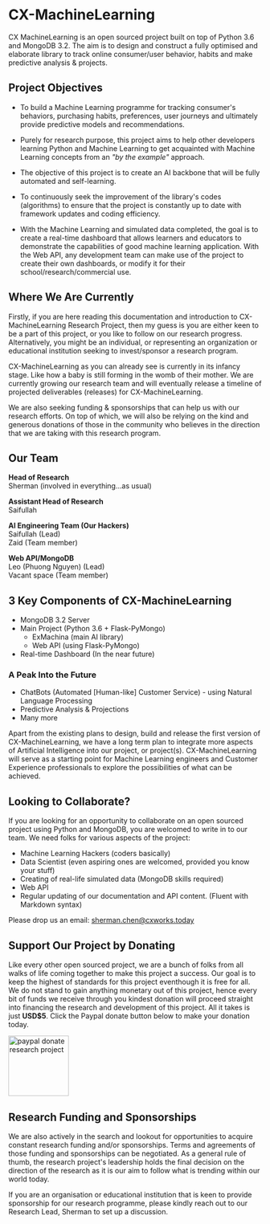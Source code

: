 # CX-MachineLearning
CX MachineLearning is an open sourced project built on top of Python 3.6 and MongoDB 3.2. The aim is to design and construct a fully optimised and elaborate library to track online consumer/user behavior, habits and make predictive analysis &amp; projects.

## Project Objectives
- To build a Machine Learning programme for tracking consumer's behaviors,
purchasing habits, preferences, user journeys and ultimately provide
predictive models and recommendations.

- Purely for research purpose, this project aims to help other developers
learning Python and Machine Learning to get acquainted with Machine
Learning concepts from an *"by the example"* approach.

- The objective of this project is to create an AI backbone that will
be fully automated and self-learning.

- To continuously seek the improvement of the library's codes (algorithms)
to ensure that the project is constantly up to date with framework updates
and coding efficiency.

- With the Machine Learning and simulated data completed, the goal is to
create a real-time dashboard that allows learners and educators to demonstrate
the capabilities of good machine learning application. With the Web API,
any development team can make use of the project to create their own dashboards,
or modify it for their school/research/commercial use.

## Where We Are Currently
Firstly, if you are here reading this documentation and introduction
to CX-MachineLearning Research Project, then my guess is you are
either keen to be a part of this project, or you like to follow on
our research progress. Alternatively, you might be an individual,
or representing an organization or educational institution seeking
to invest/sponsor a research program.

CX-MachineLearning as you can already see is currently in its infancy
stage. Like how a baby is still forming in the womb of their mother.
We are currently growing our research team and will eventually release
a timeline of projected deliverables (releases) for CX-MachineLearning.

We are also seeking funding & sponsorships that can help us with our
research efforts. On top of which, we will also be relying on the
kind and generous donations of those in the community who believes in
the direction that we are taking with this research program.

## Our Team
**Head of Research**
<br />
Sherman (involved in everything...as usual)

**Assistant Head of Research**
<br />
Saifullah

**AI Engineering Team (Our Hackers)**
<br />
Saifullah (Lead)<br />
Zaid (Team member)

**Web API/MongoDB**
<br />
Leo (Phuong Nguyen) (Lead)<br />
Vacant space (Team member)

## 3 Key Components of CX-MachineLearning
- MongoDB 3.2 Server
- Main Project (Python 3.6 + Flask-PyMongo)
    - ExMachina (main AI library)
    - Web API (using Flask-PyMongo)
- Real-time Dashboard (In the near future)

### A Peak Into the Future
- ChatBots (Automated [Human-like] Customer Service) - using Natural
Language Processing
- Predictive Analysis & Projections
- Many more

Apart from the existing plans to design, build and release the first
version of CX-MachineLearning, we have a long term plan to integrate
more aspects of Artificial Intelligence into our project, or
project(s). CX-MachineLearning will serve as a starting point for
Machine Learning engineers and Customer Experience professionals to
explore the possibilities of what can be achieved.

## Looking to Collaborate?
If you are looking for an opportunity to collaborate on an open
sourced project using Python and MongoDB, you are welcomed to write in
to our team. We need folks for various aspects of the project:

- Machine Learning Hackers (coders basically)
- Data Scientist (even aspiring ones are welcomed, provided you know
your stuff)
- Creating of real-life simulated data (MongoDB skills required)
- Web API
- Regular updating of our documentation and API content. (Fluent with
Markdown syntax)

Please drop us an email: sherman.chen@cxworks.today

## Support Our Project by Donating
Like every other open sourced project, we are a bunch of folks from
all walks of life coming together to make this project a success.
Our goal is to keep the highest of standards for this project
eventhough it is free for all. We do not stand to gain anything
monetary out of this project, hence every bit of funds we receive
through you kindest donation will proceed straight into financing
the research and development of this project. All it takes is just
**USD$5**. Click the Paypal donate button below to make your donation
today.

<a href="https://www.paypal.me/cxworksllp/5"><img src="http://www.pngall.com/wp-content/uploads/2016/05/PayPal-Donate-Button-PNG-File.png" style="width: 120px; height: auto;" alt="paypal donate research project" /></a>

## Research Funding and Sponsorships
We are also actively in the search and lookout for opportunities to
acquire constant research funding and/or sponsorships. Terms and
agreements of those funding and sponsorships can be negotiated. As a
general rule of thumb, the research project's leadership holds the
final decision on the direction of the research as it is our aim to
follow what is trending within our world today.

If you are an organisation or educational institution that is keen to
provide sponsorship for our research programme, please kindly reach out
to our Research Lead, Sherman to set up a discussion.